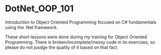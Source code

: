 # DotNet_OOP_101
Introduction to Object Oriented Programming focused on C# fundamentals using the .Net framework.

These short lessons were done during my training for Object Oriented Programming. There is broken/incomplete/messy code in its exercises, so please do not jusdge the quality of it based on that fact.
